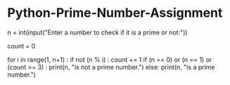 # Python-Prime-Number-Assignment


n = int(input("Enter a number to check if it is a prime or not:"))

count = 0

for i in range(1, n+1) :
    if not (n % i) : 
        count += 1
if (n == 0) or (n == 1) or (count >= 3) : 
    print(n, "is not a prime number.")
else:
    print(n, "is a prime number.")
